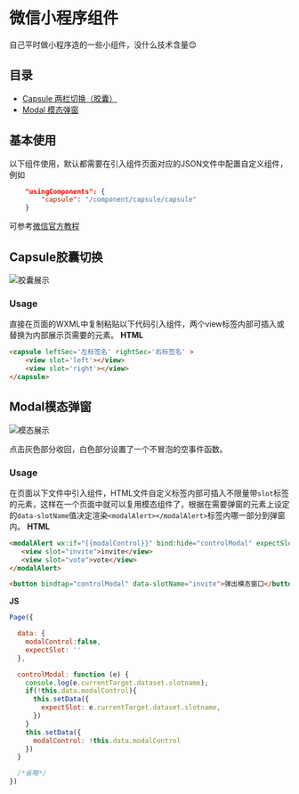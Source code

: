 微信小程序组件
===
自己平时做小程序造的一些小组件，没什么技术含量:blush:
## 目录
 - [Capsule 两栏切换（胶囊）](##Capsule胶囊切换)
 - [Modal 模态弹窗](##Modal模态弹窗)

## 基本使用
以下组件使用，默认都需要在引入组件页面对应的JSON文件中配置自定义组件，例如
```json
	"usingComponents": {
    	"capsule": "/component/capsule/capsule"
  	}
```

可参考[微信官方教程](https://developers.weixin.qq.com/miniprogram/dev/framework/custom-component/wxml-wxss.html)

## Capsule胶囊切换
![胶囊展示](https://i.loli.net/2018/03/16/5aabbec47f0d0.gif)

### Usage
直接在页面的WXML中复制粘贴以下代码引入组件，两个view标签内部可插入或替换为内部展示页需要的元素。
**HTML**
```html
<capsule leftSec='左标签名' rightSec='右标签名' >
	<view slot='left'></view>
	<view slot='right'></view>
</capsule>
```

## Modal模态弹窗
![模态展示](https://i.loli.net/2018/04/02/5ac210fcdd633.gif)

点击灰色部分收回，白色部分设置了一个不冒泡的空事件函数。

### Usage
在页面以下文件中引入组件，HTML文件自定义标签内部可插入不限量带`slot`标签的元素，这样在一个页面中就可以复用模态组件了，根据在需要弹窗的元素上设定的`data-slotName`值决定渲染`<modalAlert></modalAlert>`标签内哪一部分到弹窗内。
**HTML**
```html
<modalAlert wx:if="{{modalControl}}" bind:hide="controlModal" expectSlot="{{expectSlot}}">
   <view slot="invite">invite</view> 
   <view slot="vote">vote</view> 
</modalAlert>

<button bindtap="controlModal" data-slotName="invite">弹出模态窗口</button>
```
**JS**
```javascript
Page({

  data: {
    modalControl:false,
    expectSlot: ''
  },

  controlModal: function (e) {
    console.log(e.currentTarget.dataset.slotname);
    if(!this.data.modalControl){
      this.setData({
        expectSlot: e.currentTarget.dataset.slotname,
      })
    }
    this.setData({
      modalControl: !this.data.modalControl
    })
  }

  /*省略*/
})
```